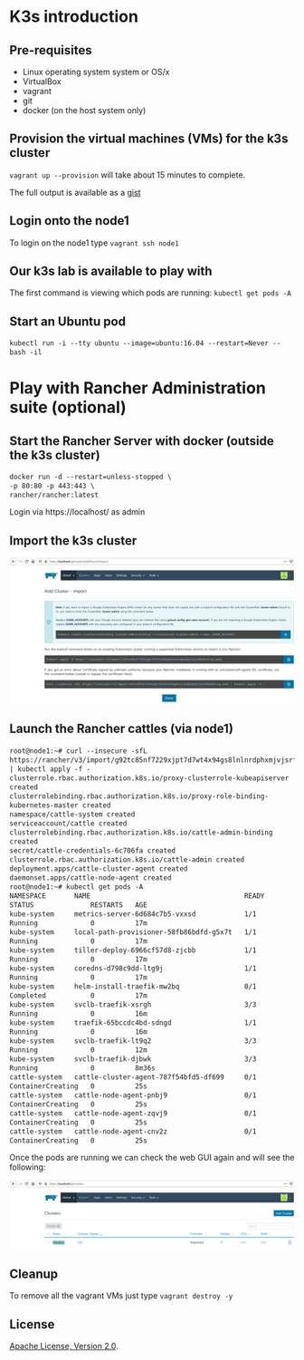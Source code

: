 # K3s introduction

## Pre-requisites

- Linux operating system system or OS/x
- VirtualBox
- vagrant
- git
- docker (on the host system only)

## Provision the virtual machines (VMs) for the k3s cluster

`vagrant up --provision` will take about 15 minutes to complete.

The full output is available as a [gist](https://gist.github.com/gdha/7400d23b6b3ca6cc0e35d7a4c601540f)

## Login onto the node1

To login on the node1 type `vagrant ssh node1`

## Our k3s lab is available to play with

The first command is viewing which pods are running: `kubectl get pods -A`

## Start an Ubuntu pod
````
kubectl run -i --tty ubuntu --image=ubuntu:16.04 --restart=Never -- bash -il
````

# Play with Rancher Administration suite (optional)

## Start the Rancher Server with docker (outside the k3s cluster)

````
docker run -d --restart=unless-stopped \
-p 80:80 -p 443:443 \
rancher/rancher:latest
````

Login via https://localhost/ as admin

## Import the k3s cluster

<p align="center"><img src="./images/import-existing-cluster.png" /></p>

## Launch the Rancher cattles (via node1)

````
root@node1:~# curl --insecure -sfL https://rancher/v3/import/g92tc85nf7229xjpt7d7wt4x94gs8lnlnrdphxmjvjsrf8dz8s4lzq.yaml | kubectl apply -f -
clusterrole.rbac.authorization.k8s.io/proxy-clusterrole-kubeapiserver created
clusterrolebinding.rbac.authorization.k8s.io/proxy-role-binding-kubernetes-master created
namespace/cattle-system created
serviceaccount/cattle created
clusterrolebinding.rbac.authorization.k8s.io/cattle-admin-binding created
secret/cattle-credentials-6c706fa created
clusterrole.rbac.authorization.k8s.io/cattle-admin created
deployment.apps/cattle-cluster-agent created
daemonset.apps/cattle-node-agent created
root@node1:~# kubectl get pods -A
NAMESPACE       NAME                                      READY   STATUS              RESTARTS   AGE
kube-system     metrics-server-6d684c7b5-vxxsd            1/1     Running             0          17m
kube-system     local-path-provisioner-58fb86bdfd-g5x7t   1/1     Running             0          17m
kube-system     tiller-deploy-6966cf57d8-zjcbb            1/1     Running             0          17m
kube-system     coredns-d798c9dd-ltg9j                    1/1     Running             0          17m
kube-system     helm-install-traefik-mw2bq                0/1     Completed           0          17m
kube-system     svclb-traefik-xsrgh                       3/3     Running             0          16m
kube-system     traefik-65bccdc4bd-sdngd                  1/1     Running             0          16m
kube-system     svclb-traefik-lt9q2                       3/3     Running             0          12m
kube-system     svclb-traefik-djbwk                       3/3     Running             0          8m36s
cattle-system   cattle-cluster-agent-787f54bfd5-df699     0/1     ContainerCreating   0          25s
cattle-system   cattle-node-agent-pnbj9                   0/1     ContainerCreating   0          25s
cattle-system   cattle-node-agent-zqvj9                   0/1     ContainerCreating   0          25s
cattle-system   cattle-node-agent-cnv2z                   0/1     ContainerCreating   0          25s
````

Once the pods are running we can check the web GUI again and will see the following:

<p align="center"><img src="./images/imported-cluster.png" /></p>

## Cleanup

To remove all the vagrant VMs just type `vagrant destroy -y`

## License

[Apache License, Version 2.0](http://opensource.org/licenses/Apache-2.0).
